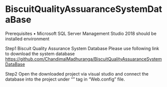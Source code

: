 # BiscuitQualityAssuaranceSystemDataBase

Prerequisites
•	Microsoft SQL Server Management Studio 2018 should be installed environment

Step1
Biscuit Quality Assurance System Database
Please use following link to download the system database
https://github.com/ChandimalMadhuranga/BiscuitQualityAssuaranceSystemDataBase

Step2
Open the downloaded project via visual studio and connect the database into the project under “<connectionStrings>” tag in “Web.config” file.
